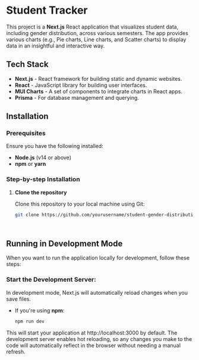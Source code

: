 # Student Tracker

This project is a **Next.js** React application that visualizes student data, including gender distribution, across various semesters. The app provides various charts (e.g., Pie charts, Line charts, and Scatter charts) to display data in an insightful and interactive way.



## Tech Stack

- **Next.js** - React framework for building static and dynamic websites.
- **React** - JavaScript library for building user interfaces.
- **MUI Charts** - A set of components to integrate charts in React apps.
- **Prisma** - For database management and querying.

## Installation

### Prerequisites

Ensure you have the following installed:

- **Node.js** (v14 or above)
- **npm** or **yarn**

### Step-by-step Installation

1. **Clone the repository**

   Clone this repository to your local machine using Git:

   ```bash
   git clone https://github.com/yourusername/student-gender-distribution.git




## Running in Development Mode

When you want to run the application locally for development, follow these steps:

### Start the Development Server:

In development mode, Next.js will automatically reload changes when you save files.

- If you're using **npm**:

  ```bash
  npm run dev

This will start your application at http://localhost:3000 by default. The development server enables hot reloading, so any changes you make to the code will automatically reflect in the browser without needing a manual refresh.